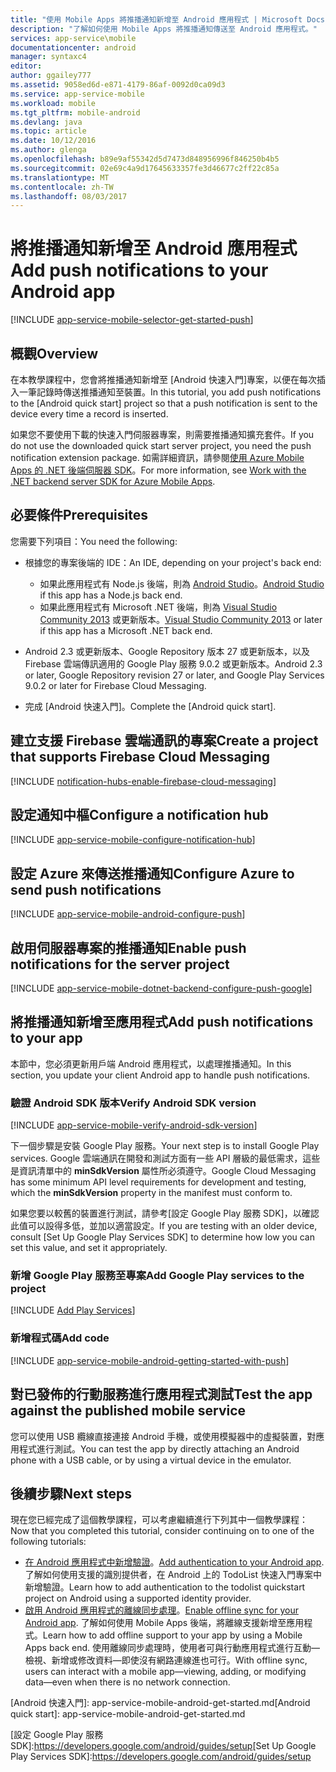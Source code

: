 ```yaml
---
title: "使用 Mobile Apps 將推播通知新增至 Android 應用程式 | Microsoft Docs"
description: "了解如何使用 Mobile Apps 將推播通知傳送至 Android 應用程式。"
services: app-service\mobile
documentationcenter: android
manager: syntaxc4
editor: 
author: ggailey777
ms.assetid: 9058ed6d-e871-4179-86af-0092d0ca09d3
ms.service: app-service-mobile
ms.workload: mobile
ms.tgt_pltfrm: mobile-android
ms.devlang: java
ms.topic: article
ms.date: 10/12/2016
ms.author: glenga
ms.openlocfilehash: b89e9af55342d5d7473d848956996f846250b4b5
ms.sourcegitcommit: 02e69c4a9d17645633357fe3d46677c2ff22c85a
ms.translationtype: MT
ms.contentlocale: zh-TW
ms.lasthandoff: 08/03/2017
---
```

# <a name="add-push-notifications-to-your-android-app"></a><span data-ttu-id="6e4ce-103">將推播通知新增至 Android 應用程式</span><span class="sxs-lookup"><span data-stu-id="6e4ce-103">Add push notifications to your Android app</span></span>
[!INCLUDE [app-service-mobile-selector-get-started-push](../../includes/app-service-mobile-selector-get-started-push.md)]

## <a name="overview"></a><span data-ttu-id="6e4ce-104">概觀</span><span class="sxs-lookup"><span data-stu-id="6e4ce-104">Overview</span></span>
<span data-ttu-id="6e4ce-105">在本教學課程中，您會將推播通知新增至 [Android 快速入門]專案，以便在每次插入一筆記錄時傳送推播通知至裝置。</span><span class="sxs-lookup"><span data-stu-id="6e4ce-105">In this tutorial, you add push notifications to the [Android quick start] project so that a push notification is sent to the device every time a record is inserted.</span></span>

<span data-ttu-id="6e4ce-106">如果您不要使用下載的快速入門伺服器專案，則需要推播通知擴充套件。</span><span class="sxs-lookup"><span data-stu-id="6e4ce-106">If you do not use the downloaded quick start server project, you need the push notification extension package.</span></span> <span data-ttu-id="6e4ce-107">如需詳細資訊，請參閱[使用 Azure Mobile Apps 的 .NET 後端伺服器 SDK](app-service-mobile-dotnet-backend-how-to-use-server-sdk.md)。</span><span class="sxs-lookup"><span data-stu-id="6e4ce-107">For more information, see [Work with the .NET backend server SDK for Azure Mobile Apps](app-service-mobile-dotnet-backend-how-to-use-server-sdk.md).</span></span>

## <a name="prerequisites"></a><span data-ttu-id="6e4ce-108">必要條件</span><span class="sxs-lookup"><span data-stu-id="6e4ce-108">Prerequisites</span></span>
<span data-ttu-id="6e4ce-109">您需要下列項目：</span><span class="sxs-lookup"><span data-stu-id="6e4ce-109">You need the following:</span></span>

* <span data-ttu-id="6e4ce-110">根據您的專案後端的 IDE：</span><span class="sxs-lookup"><span data-stu-id="6e4ce-110">An IDE, depending on your project's back end:</span></span>

  * <span data-ttu-id="6e4ce-111">如果此應用程式有 Node.js 後端，則為 [Android Studio](https://developer.android.com/sdk/index.html)。</span><span class="sxs-lookup"><span data-stu-id="6e4ce-111">[Android Studio](https://developer.android.com/sdk/index.html) if this app has a Node.js back end.</span></span>
  * <span data-ttu-id="6e4ce-112">如果此應用程式有 Microsoft .NET 後端，則為 [Visual Studio Community 2013](https://go.microsoft.com/fwLink/p/?LinkID=391934) 或更新版本。</span><span class="sxs-lookup"><span data-stu-id="6e4ce-112">[Visual Studio Community 2013](https://go.microsoft.com/fwLink/p/?LinkID=391934) or later if this app has a Microsoft .NET back end.</span></span>
* <span data-ttu-id="6e4ce-113">Android 2.3 或更新版本、Google Repository 版本 27 或更新版本，以及 Firebase 雲端傳訊適用的 Google Play 服務 9.0.2 或更新版本。</span><span class="sxs-lookup"><span data-stu-id="6e4ce-113">Android 2.3 or later, Google Repository revision 27 or later, and Google Play Services 9.0.2 or later for Firebase Cloud Messaging.</span></span>
* <span data-ttu-id="6e4ce-114">完成 [Android 快速入門]。</span><span class="sxs-lookup"><span data-stu-id="6e4ce-114">Complete the [Android quick start].</span></span>

## <a name="create-a-project-that-supports-firebase-cloud-messaging"></a><span data-ttu-id="6e4ce-115">建立支援 Firebase 雲端通訊的專案</span><span class="sxs-lookup"><span data-stu-id="6e4ce-115">Create a project that supports Firebase Cloud Messaging</span></span>
[!INCLUDE [notification-hubs-enable-firebase-cloud-messaging](../../includes/notification-hubs-enable-firebase-cloud-messaging.md)]

## <a name="configure-a-notification-hub"></a><span data-ttu-id="6e4ce-116">設定通知中樞</span><span class="sxs-lookup"><span data-stu-id="6e4ce-116">Configure a notification hub</span></span>
[!INCLUDE [app-service-mobile-configure-notification-hub](../../includes/app-service-mobile-configure-notification-hub.md)]

## <a name="configure-azure-to-send-push-notifications"></a><span data-ttu-id="6e4ce-117">設定 Azure 來傳送推播通知</span><span class="sxs-lookup"><span data-stu-id="6e4ce-117">Configure Azure to send push notifications</span></span>
[!INCLUDE [app-service-mobile-android-configure-push](../../includes/app-service-mobile-android-configure-push-for-firebase.md)]

## <a name="enable-push-notifications-for-the-server-project"></a><span data-ttu-id="6e4ce-118">啟用伺服器專案的推播通知</span><span class="sxs-lookup"><span data-stu-id="6e4ce-118">Enable push notifications for the server project</span></span>
[!INCLUDE [app-service-mobile-dotnet-backend-configure-push-google](../../includes/app-service-mobile-dotnet-backend-configure-push-google.md)]

## <a name="add-push-notifications-to-your-app"></a><span data-ttu-id="6e4ce-119">將推播通知新增至應用程式</span><span class="sxs-lookup"><span data-stu-id="6e4ce-119">Add push notifications to your app</span></span>
<span data-ttu-id="6e4ce-120">本節中，您必須更新用戶端 Android 應用程式，以處理推播通知。</span><span class="sxs-lookup"><span data-stu-id="6e4ce-120">In this section, you update your client Android app to handle push notifications.</span></span>

### <a name="verify-android-sdk-version"></a><span data-ttu-id="6e4ce-121">驗證 Android SDK 版本</span><span class="sxs-lookup"><span data-stu-id="6e4ce-121">Verify Android SDK version</span></span>
[!INCLUDE [app-service-mobile-verify-android-sdk-version](../../includes/app-service-mobile-verify-android-sdk-version.md)]

<span data-ttu-id="6e4ce-122">下一個步驟是安裝 Google Play 服務。</span><span class="sxs-lookup"><span data-stu-id="6e4ce-122">Your next step is to install Google Play services.</span></span> <span data-ttu-id="6e4ce-123">Google 雲端通訊在開發和測試方面有一些 API 層級的最低需求，這些是資訊清單中的 **minSdkVersion** 屬性所必須遵守。</span><span class="sxs-lookup"><span data-stu-id="6e4ce-123">Google Cloud Messaging has some minimum API level requirements for development and testing, which the **minSdkVersion** property in the manifest must conform to.</span></span>

<span data-ttu-id="6e4ce-124">如果您要以較舊的裝置進行測試，請參考[設定 Google Play 服務 SDK]，以確認此值可以設得多低，並加以適當設定。</span><span class="sxs-lookup"><span data-stu-id="6e4ce-124">If you are testing with an older device, consult [Set Up Google Play Services SDK] to determine how low you can set this value, and set it appropriately.</span></span>

### <a name="add-google-play-services-to-the-project"></a><span data-ttu-id="6e4ce-125">新增 Google Play 服務至專案</span><span class="sxs-lookup"><span data-stu-id="6e4ce-125">Add Google Play services to the project</span></span>
[!INCLUDE [Add Play Services](../../includes/app-service-mobile-add-google-play-services.md)]

### <a name="add-code"></a><span data-ttu-id="6e4ce-126">新增程式碼</span><span class="sxs-lookup"><span data-stu-id="6e4ce-126">Add code</span></span>
[!INCLUDE [app-service-mobile-android-getting-started-with-push](../../includes/app-service-mobile-android-getting-started-with-push.md)]

## <a name="test-the-app-against-the-published-mobile-service"></a><span data-ttu-id="6e4ce-127">對已發佈的行動服務進行應用程式測試</span><span class="sxs-lookup"><span data-stu-id="6e4ce-127">Test the app against the published mobile service</span></span>
<span data-ttu-id="6e4ce-128">您可以使用 USB 纜線直接連接 Android 手機，或使用模擬器中的虛擬裝置，對應用程式進行測試。</span><span class="sxs-lookup"><span data-stu-id="6e4ce-128">You can test the app by directly attaching an Android phone with a USB cable, or by using a virtual device in the emulator.</span></span>

## <a name="next-steps"></a><span data-ttu-id="6e4ce-129">後續步驟</span><span class="sxs-lookup"><span data-stu-id="6e4ce-129">Next steps</span></span>
<span data-ttu-id="6e4ce-130">現在您已經完成了這個教學課程，可以考慮繼續進行下列其中一個教學課程：</span><span class="sxs-lookup"><span data-stu-id="6e4ce-130">Now that you completed this tutorial, consider continuing on to one of the following tutorials:</span></span>

* <span data-ttu-id="6e4ce-131">[在 Android 應用程式中新增驗證](app-service-mobile-android-get-started-users.md)。</span><span class="sxs-lookup"><span data-stu-id="6e4ce-131">[Add authentication to your Android app](app-service-mobile-android-get-started-users.md).</span></span>
  <span data-ttu-id="6e4ce-132">了解如何使用支援的識別提供者，在 Android 上的 TodoList 快速入門專案中新增驗證。</span><span class="sxs-lookup"><span data-stu-id="6e4ce-132">Learn how to add authentication to the todolist quickstart project on Android using a supported identity provider.</span></span>
* <span data-ttu-id="6e4ce-133">[啟用 Android 應用程式的離線同步處理](app-service-mobile-android-get-started-offline-data.md)。</span><span class="sxs-lookup"><span data-stu-id="6e4ce-133">[Enable offline sync for your Android app](app-service-mobile-android-get-started-offline-data.md).</span></span>
  <span data-ttu-id="6e4ce-134">了解如何使用 Mobile Apps 後端，將離線支援新增至應用程式。</span><span class="sxs-lookup"><span data-stu-id="6e4ce-134">Learn how to add offline support to your app by using a Mobile Apps back end.</span></span> <span data-ttu-id="6e4ce-135">使用離線同步處理時，使用者可與行動應用程式進行互動&mdash;檢視、新增或修改資料&mdash;即使沒有網路連線進也可行。</span><span class="sxs-lookup"><span data-stu-id="6e4ce-135">With offline sync, users can interact with a mobile app&mdash;viewing, adding, or modifying data&mdash;even when there is no network connection.</span></span>

<!-- URLs -->
<span data-ttu-id="6e4ce-136">[Android 快速入門]: app-service-mobile-android-get-started.md</span><span class="sxs-lookup"><span data-stu-id="6e4ce-136">[Android quick start]: app-service-mobile-android-get-started.md</span></span>

<span data-ttu-id="6e4ce-137">[設定 Google Play 服務 SDK]:https://developers.google.com/android/guides/setup</span><span class="sxs-lookup"><span data-stu-id="6e4ce-137">[Set Up Google Play Services SDK]:https://developers.google.com/android/guides/setup</span></span>
